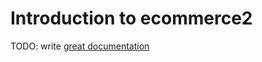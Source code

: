 # Introduction to ecommerce2

TODO: write [great documentation](http://jacobian.org/writing/what-to-write/)
